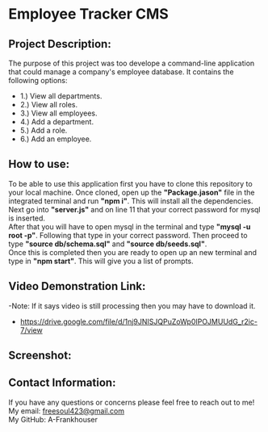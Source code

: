 # Employee Tracker CMS

## Project Description:
The purpose of this project was too  develope a command-line application that could manage a company's employee database. It contains the following options: <br>
* 1.) View all departments. <br>
* 2.) View all roles. <br>
* 3.) View all employees. <br>
* 4.) Add a department. <br>
* 5.) Add a role. <br>
* 6.) Add an employee. 

## How to use:
To be able to use this application first you have to clone this repository to your local machine. Once cloned, open up the <b>"Package.jason"</b> file in the integrated terminal and run <b>"npm i"</b>. This will install all the dependencies.<br>
Next go into <b>"server.js"</b> and on line 11 that your correct password for mysql is inserted.<br>
After that you will have to open mysql in the terminal and type <b>"mysql -u root -p"</b>. Following that type in your correct password. Then proceed to type <b>"source db/schema.sql"</b> and <b>"source db/seeds.sql"</b>.<br>
Once this is completed then you are ready to open up an new terminal and type in <b>"npm start"</b>. This will give you a list of prompts.

## Video Demonstration Link:
-Note: If it says video is still processing then you may have to download it.
* https://drive.google.com/file/d/1nj9JNISJQPuZoWp0IPOJMUUdG_r2ic-7/view
## Screenshot:

## Contact Information:
If you have any questions or concerns please feel free to reach out to me!<br>
My email: freesoul423@gmail.com<br>
My GitHub: A-Frankhouser
